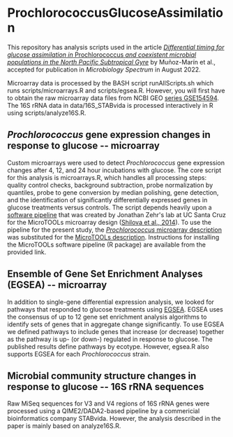 # ProchlorococcusGlucoseAssimilation

This repository has analysis scripts used in the article [*Differential timing for glucose assimilation in* Prochlorococcus *and coexistent microbial populations in the North Pacific Subtropical Gyre*](https://journals.asm.org/doi/10.1128/spectrum.02466-22) by Muñoz-Marín et al., accepted for publication in *Microbiology Spectrum* in August 2022.


Microarray data is processed by the BASH script runAllScripts.sh which runs scripts/microarrays.R and scripts/egsea.R. However, you will
first have to obtain the raw microarray data files from NCBI GEO [series GSE154594](https://www.ncbi.nlm.nih.gov/geo/query/acc.cgi?acc=GSE154594).
The 16S rRNA data in data/16S_STABvida is processed interactively in R using scripts/analyze16S.R.


## *Prochlorococcus* gene expression changes in response to glucose -- microarray
Custom microarrays were used to detect *Prochlorococcus* gene expression changes after 4, 12, and 24 hour incubations with glucose.
The core script for this analysis is microarrays.R, which handles all processing steps: quality control checks, background subtraction,
probe normalization by quantiles, probe to gene conversion by median polishing, gene detection, and the identification of significantly
differentially expressed genes in glucose treatments versus controls.  The script depends heavily upon a [software pipeline](https://www.jzehrlab.com/microtools)
that was created by Jonathan Zehr's lab at UC Santa Cruz for the MicroTOOLs microarray design 
([Shilova et al., 2014](https://www.ncbi.nlm.nih.gov/pmc/articles/PMC4069398/)).  To use the pipeline for the present study,
the [*Prochlorococcus* microarray description](https://www.ncbi.nlm.nih.gov/geo/query/acc.cgi?acc=GPL28884)
was substituted for the [MicroTOOLs description](https://www.ncbi.nlm.nih.gov/geo/query/acc.cgi?acc=GPL24371).  Instructions for installing
the MicroTOOLs software pipeline (R package) are available from the provided link.


## Ensemble of Gene Set Enrichment Analyses (EGSEA) -- microarray
In addition to single-gene differential expression analysis, we looked for pathways that responded to glucose treatments using
[EGSEA](https://f1000research.com/articles/6-2010/v1).  EGSEA uses the consensus of up to 12 gene set enrichment analysis algorithms
to identify sets of genes that in aggregate change significantly.  To use EGSEA we defined pathways to include genes that increase 
(or decrease) together as the pathway is up- (or down-) regulated in response to glucose.  The published results define pathways
by ecotype.  However, egsea.R also supports EGSEA for each *Prochlorococcus* strain.


## Microbial community structure changes in response to glucose -- 16S rRNA sequences
Raw MiSeq sequences for V3 and V4 regions of 16S rRNA genes were processed using a QIME2/DADA2-based pipeline by a commericial
bioinformatics company STABvida.  However, the analysis described in the paper is mainly based on analyze16S.R.
